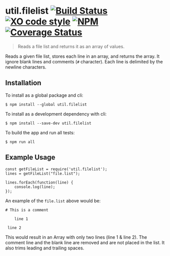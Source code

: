 # util.filelist [![Build Status](https://travis-ci.org/jmquigley/util.filelist.svg?branch=master)](https://travis-ci.org/jmquigley/util.filelist) [![XO code style](https://img.shields.io/badge/code_style-XO-5ed9c7.svg)](https://github.com/sindresorhus/xo) [![NPM](https://img.shields.io/npm/v/util.filelist.svg)](https://www.npmjs.com/package/util.filelist) [![Coverage Status](https://coveralls.io/repos/github/jmquigley/util.filelist/badge.svg?branch=master)](https://coveralls.io/github/jmquigley/util.filelist?branch=master)

> Reads a file list and returns it as an array of values.

Reads a given file list, stores each line in an array, and returns the array.  It ignore blank lines and comments (`#` character).  Each line is delimited by the newline characters.

## Installation

To install as a global package and cli:
```
$ npm install --global util.filelist
```

To install as a development dependency with cli:
```
$ npm install --save-dev util.filelist
```

To build the app and run all tests:
```
$ npm run all
```

## Example Usage
```
const getFileList = require('util.filelist');
lines = getFileList("file.list");

lines.forEach(function(line) {
    console.log(line);
});
```

An example of the `file.list` above would be:
```
# This is a comment

    line 1

 line 2

```
This would result in an Array with only two lines (line 1 & line 2).  The comment line and the blank line are removed and are not placed in the list.  It also trims leading and trailing spaces.
